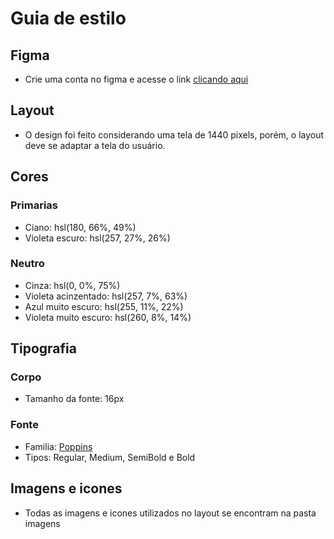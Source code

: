 # Guia de estilo

## Figma

- Crie uma conta no figma e acesse o link [clicando aqui](https://www.figma.com/file/vpwk0HqGC9CizgegRleHBG/S%26S---Teste-Frontend?type=design&node-id=0-1&mode=design&t=T8aDVPKiEsM91UiK-0)

## Layout

- O design foi feito considerando uma tela de 1440 pixels, porém, o layout deve se adaptar a tela do usuário.

## Cores

### Primarias

- Ciano: hsl(180, 66%, 49%)
- Violeta escuro: hsl(257, 27%, 26%)

### Neutro

- Cinza: hsl(0, 0%, 75%)
- Violeta acinzentado: hsl(257, 7%, 63%)
- Azul muito escuro: hsl(255, 11%, 22%)
- Violeta muito escuro: hsl(260, 8%, 14%)

## Tipografia

### Corpo

- Tamanho da fonte: 16px

### Fonte

- Familia: [Poppins](https://fonts.google.com/specimen/Poppins)
- Tipos: Regular, Medium, SemiBold e Bold

## Imagens e icones

- Todas as imagens e icones utilizados no layout se encontram na pasta imagens
